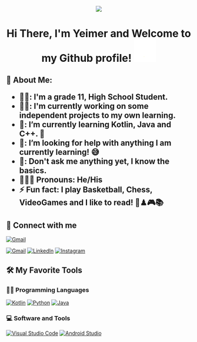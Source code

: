<div align="center">
<p><img src="https://github.com/abdoachhoubi/abdoachhoubi/blob/main/gifs/bluesky.gif" width="777" /></p>
  
<div align="center">
<h1> Hi There, I'm Yeimer and Welcome to my Github profile! <img src="https://github.com/Kathryn-Jie/Kathryn-Jie/blob/main/wave.gif" width="60"></h1>
  
<div align="left">
<h2>💫 About Me:
  
- 👨‍🎓: I'm a grade 11, High School Student.
- 👨‍💻: I'm currently working on some independent projects to my own learning.
- 📖: I’m currently learning Kotlin, Java and C++. 📲
- 🤔: I’m looking for help with anything I am currently learning! 😅
- 💬: Don't ask me anything yet, I know the basics.
- 👨🏽‍🦱 Pronouns: He/His
- ⚡ Fun fact: I play Basketball, Chess, VideoGames and I like to read! 🏀♟🎮📚
</h2>

## 🤝 Connect with me
[<img src="https://img.shields.io/badge/Gmail-D14836?style=for-the-badge&logo=gmail&logoColor=white" alt="Gmail">](yeimercastilloprado@gmail.com)
<p align="left">
	<a href="https://mail.google.com/mail/u/2/#inbox"><img img src="https://img.shields.io/badge/Gmail-D14836?style=for-the-badge&logo=gmail&logoColor=white" alt="Gmail"/></a>
	<a href="https://www.linkedin.com/in/yeimer-santiago-castillo-prado-084234346/"><img src="https://img.shields.io/badge/linkedin-%230077B5.svg?style=for-the-badge&logo=linkedin&logoColor=white" alt="LinkedIn"/></a>
        <a href="https://www.instagram.com/dremurrrr/"><img src="https://img.shields.io/badge/Instagram-%23E4405F.svg?style=for-the-badge&logo=Instagram&logoColor=white" alt="Instagram"/></a> 
</p>

## 🛠️ My Favorite Tools

### 👨‍💻 Programming Languages

<p>
    <a href="https://github.com/Yeimer-Santiago-Castillo"><img alt="Kotlin" src="https://img.shields.io/badge/kotlin-%237F52FF.svg?style=for-the-badge&logo=kotlin&logoColor=white"></a>
    <a href="https://github.com/Yeimer-Santiago-Castillo"><img alt="Python" src="https://img.shields.io/badge/python-3670A0?style=for-the-badge&logo=python&logoColor=ffdd54"></a>
    <a href="https://github.com/Yeimer-Santiago-Castillo"><img alt="Java" src="https://img.shields.io/badge/java-%23ED8B00.svg?style=for-the-badge&logo=openjdk&logoColor=white"></a>
</p>

### 💻 Software and Tools

<p>
    <a href="https://github.com/Yeimer-Santiago-Castillo"><img alt="Visual Studio Code" src="https://img.shields.io/badge/Visual%20Studio%20Code-0078d7.svg?style=for-the-badge&logo=visual-studio-code&logoColor=white"></a>
  <a href="https://github.com/Yeimer-Santiago-Castillo"><img alt="Android Studio" src="https://img.shields.io/badge/android%20studio-346ac1?style=for-the-badge&logo=android%20studio&logoColor=white"></a>
</p>
